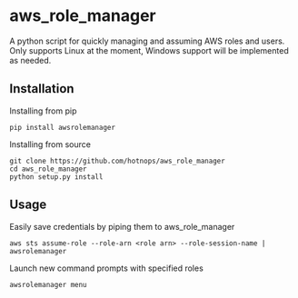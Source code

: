 # aws_role_manager
A python script for quickly managing and assuming AWS roles and users. Only supports Linux at the moment, Windows support will be implemented as needed.

## Installation
Installing from pip
```
pip install awsrolemanager
```

Installing from source
```
git clone https://github.com/hotnops/aws_role_manager
cd aws_role_manager
python setup.py install
```


## Usage

Easily save credentials by piping them to aws_role_manager

```
aws sts assume-role --role-arn <role arn> --role-session-name | awsrolemanager
```

Launch new command prompts with specified roles
```
awsrolemanager menu
```

